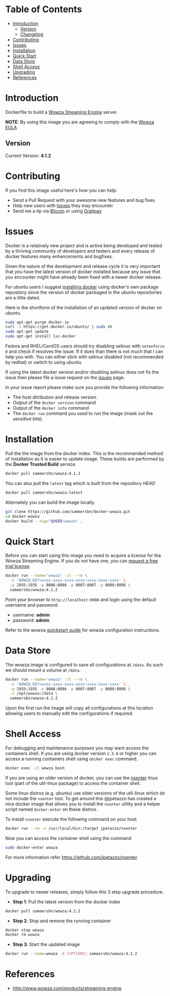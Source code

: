 # Table of Contents
- [Introduction](#introduction)
    - [Version](#version)
    - [Changelog](Changelog.md)
- [Contributing](#contributing)
- [Issues](#issues)
- [Installation](#installation)
- [Quick Start](#quick-start)
- [Data Store](#data-store)
- [Shell Access](#shell-access)
- [Upgrading](#upgrading)
- [References](#references)

# Introduction

Dockerfile to build a [Wowza Streaming Engine](http://www.wowza.com/products/streaming-engine) server.

**NOTE**: By using this image you are agreeing to comply with the [Wowza EULA](Wowza_EULA.txt)

## Version

Current Version: **4.1.2**

# Contributing

If you find this image useful here's how you can help:

- Send a Pull Request with your awesome new features and bug fixes
- Help new users with [Issues](https://github.com/sameersbn/docker-wowza/issues) they may encounter
- Send me a tip via [Bitcoin](https://www.coinbase.com/sameersbn) or using [Gratipay](https://gratipay.com/sameersbn/)

# Issues

Docker is a relatively new project and is active being developed and tested by a thriving community of developers and testers and every release of docker features many enhancements and bugfixes.

Given the nature of the development and release cycle it is very important that you have the latest version of docker installed because any issue that you encounter might have already been fixed with a newer docker release.

For ubuntu users I suggest [installing docker](https://docs.docker.com/installation/ubuntulinux/) using docker's own package repository since the version of docker packaged in the ubuntu repositories are a little dated.

Here is the shortform of the installation of an updated version of docker on ubuntu.

```bash
sudo apt-get purge docker.io
curl -s https://get.docker.io/ubuntu/ | sudo sh
sudo apt-get update
sudo apt-get install lxc-docker
```

Fedora and RHEL/CentOS users should try disabling selinux with `setenforce 0` and check if resolves the issue. If it does than there is not much that I can help you with. You can either stick with selinux disabled (not recommended by redhat) or switch to using ubuntu.

If using the latest docker version and/or disabling selinux does not fix the issue then please file a issue request on the [issues](https://github.com/sameersbn/docker-wowza/issues) page.

In your issue report please make sure you provide the following information:

- The host ditribution and release version.
- Output of the `docker version` command
- Output of the `docker info` command
- The `docker run` command you used to run the image (mask out the sensitive bits).

# Installation

Pull the the image from the docker index. This is the recommended method of installation as it is easier to update image. These builds are performed by the **Docker Trusted Build** service.

```bash
docker pull sameersbn/wowza:4.1.2
```

You can also pull the `latest` tag which is built from the repository *HEAD*

```bash
docker pull sameersbn/wowza:latest
```

Alternately you can build the image locally.

```bash
git clone https://github.com/sameersbn/docker-wowza.git
cd docker-wowza
docker build --tag="$USER/wowza" .
```

# Quick Start

Before you can start using this image you need to acquire a license for the Wowza Streaming Engine. If you do not have one, you can [request a free trial license](http://www.wowza.com/pricing/trial).

```bash
docker run --name='wowza' -it --rm \
  -e 'WOWZA_KEY=xxxx-xxxx-xxxx-xxxx-xxxx-xxxx-xxxx' \
  -p 1935:1935 -p 8086:8086 -p 8087:8087 -p 8088:8088 \
  sameersbn/wowza:4.1.2
```

Point your browser to `http://localhost:8088` and login using the default username and password:

* username: **admin**
* password: **admin**

Refer to the wowza [quickstart guide](http://www.wowza.com/forums/content.php?3-quick-start-guide) for wowza configuration instructions.

# Data Store

The wowza image is configured to save all configurations at `/data`. As such we should mount a volume at `/data`.

```bash
docker run --name='wowza' -it --rm \
  -e 'WOWZA_KEY=xxxx-xxxx-xxxx-xxxx-xxxx-xxxx-xxxx' \
  -p 1935:1935 -p 8086:8086 -p 8087:8087 -p 8088:8088 \
  -v /opt/wowza:/data \
  sameersbn/wowza:4.1.2
```

Upon the first run the image will copy all configurations at this location allowing users to manually edit the configurations if required.

# Shell Access

For debugging and maintenance purposes you may want access the containers shell. If you are using docker version `1.3.0` or higher you can access a running containers shell using `docker exec` command.

```bash
docker exec -it wowza bash
```

If you are using an older version of docker, you can use the [nsenter](http://man7.org/linux/man-pages/man1/nsenter.1.html) linux tool (part of the util-linux package) to access the container shell.

Some linux distros (e.g. ubuntu) use older versions of the util-linux which do not include the `nsenter` tool. To get around this @jpetazzo has created a nice docker image that allows you to install the `nsenter` utility and a helper script named `docker-enter` on these distros.

To install `nsenter` execute the following command on your host

```bash
docker run --rm -v /usr/local/bin:/target jpetazzo/nsenter
```

Now you can access the container shell using the command

```bash
sudo docker-enter wowza
```

For more information refer https://github.com/jpetazzo/nsenter

# Upgrading

To upgrade to newer releases, simply follow this 3 step upgrade procedure.

- **Step 1**: Pull the latest version from the docker index

```bash
docker pull sameersbn/wowza:4.1.2
```

- **Step 2**: Stop and remove the running container

```bash
docker stop wowza
docker rm wowza
```

- **Step 3**: Start the updated image

```bash
docker run --name=wowza -d [OPTIONS] sameersbn/wowza:4.1.2
```

# References

  * http://www.wowza.com/products/streaming-engine
